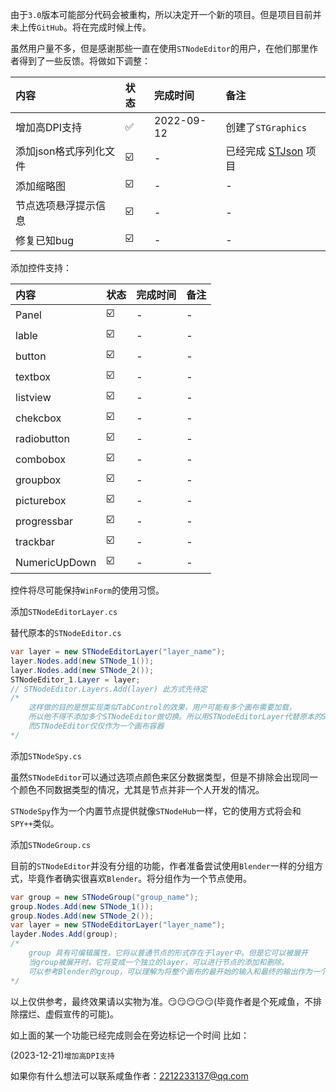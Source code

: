 由于`3.0`版本可能部分代码会被重构，所以决定开一个新的项目。但是项目目前并未上传`GitHub`。将在完成时候上传。

虽然用户量不多，但是感谢那些一直在使用`STNodeEditor`的用户，在他们那里作者得到了一些反馈。将做如下调整：

|内容|状态|完成时间|备注|
|:---|:---|:---|:---|
|增加高DPI支持           |✅  |2022-09-12|创建了`STGraphics`|
|添加json格式序列化文件  |☑️ |-|已经完成 [STJson](https://github.com/DebugST/STJson) 项目|
|添加缩略图              |☑️ |-|-|
|节点选项悬浮提示信息    |☑️ |-|-|
|修复已知bug             |☑️ |-|-|

添加控件支持：

|内容|状态|完成时间|备注|
|:---|:---|:---|:---|
|Panel          |☑️     |-|-|
|lable          |☑️     |-|-|
|button         |☑️     |-|-|
|textbox        |☑️     |-|-|
|listview       |☑️     |-|-|
|chekcbox       |☑️     |-|-|
|radiobutton    |☑️     |-|-|
|combobox       |☑️     |-|-|
|groupbox       |☑️     |-|-|
|picturebox     |☑️     |-|-|
|progressbar    |☑️     |-|-|
|trackbar       |☑️     |-|-|
|NumericUpDown  |☑️     |-|-|

控件将尽可能保持`WinForm`的使用习惯。
    
添加`STNodeEditorLayer.cs`

替代原本的`STNodeEditor.cs`

```cs
var layer = new STNodeEditorLayer("layer_name");
layer.Nodes.add(new STNode_1());
layer.Nodes.add(new STNode_2());
STNodeEditor_1.Layer = layer;
// STNodeEditor.Layers.Add(layer) 此方式先待定
/*
    这样做的目的是想实现类似TabControl的效果，用户可能有多个画布需要加载，
    所以他不得不添加多个STNodeEditor做切换。所以用STNodeEditorLayer代替原本的STNodeEditor
    而STNodeEditor仅仅作为一个画布容器
*/
```

添加`STNodeSpy.cs`

虽然`STNodeEditor`可以通过选项点颜色来区分数据类型，但是不排除会出现同一个颜色不同数据类型的情况，尤其是节点并非一个人开发的情况。

`STNodeSpy`作为一个内置节点提供就像`STNodeHub`一样，它的使用方式将会和`SPY++`类似。


添加`STNodeGroup.cs`

目前的`STNodeEditor`并没有分组的功能，作者准备尝试使用`Blender`一样的分组方式，毕竟作者确实很喜欢`Blender`。将分组作为一个节点使用。

```cs
var group = new STNodeGroup("group_name");
group.Nodes.Add(new STNode_1());
group.Nodes.Add(new STNode_2());
var layer = new STNodeEditorLayer("layer_name");
layder.Nodes.Add(group);
/*
    group 具有可编辑属性，它将以普通节点的形式存在于layer中。但是它可以被展开
    当group被展开时，它将变成一个独立的layer，可以进行节点的添加和删除。
    可以参考Blender的group，可以理解为将整个画布的最开始的输入和最终的输出作为一个节点的输入和输出。
*/
```

以上仅供参考，最终效果请以实物为准。😏😏😏😏😏(毕竟作者是个死咸鱼，不排除摆烂、虚假宣传的可能)。

如上面的某一个功能已经完成则会在旁边标记一个时间 比如：

(2023-12-21)`增加高DPI支持`

如果你有什么想法可以联系咸鱼作者：2212233137@qq.com